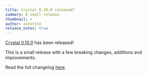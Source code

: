 ```yaml
---
title: Crystal 0.10.0 released!
summary: A small release
thumbnail: +
author: asterite
release_notes: true
---
```


[Crystal 0.10.0](https://github.com/crystal-lang/crystal/releases/tag/0.10.0) has been released!

This is a small release with a few breaking changes, additions and improvements.

Read the full changelog [here](https://github.com/crystal-lang/crystal/releases/tag/0.10.0).
